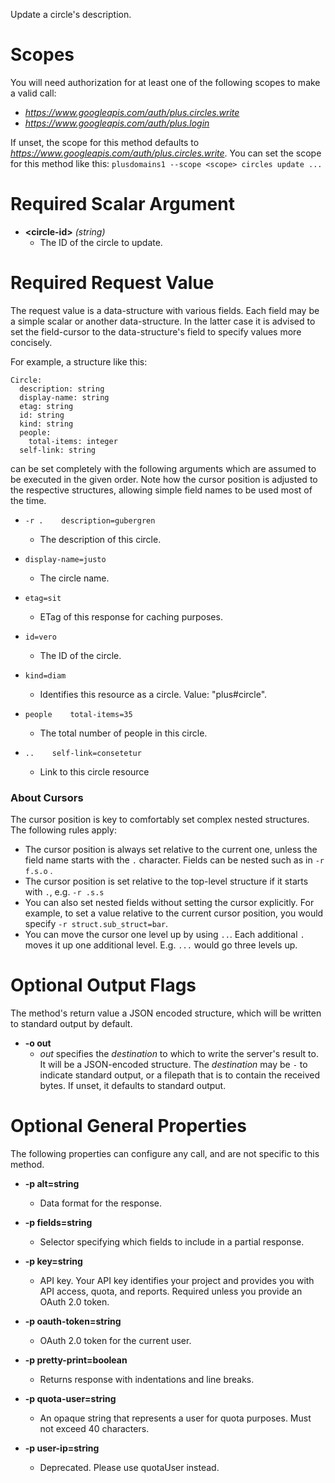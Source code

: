 Update a circle&#39;s description.
# Scopes

You will need authorization for at least one of the following scopes to make a valid call:

* *https://www.googleapis.com/auth/plus.circles.write*
* *https://www.googleapis.com/auth/plus.login*

If unset, the scope for this method defaults to *https://www.googleapis.com/auth/plus.circles.write*.
You can set the scope for this method like this: `plusdomains1 --scope <scope> circles update ...`
# Required Scalar Argument
* **&lt;circle-id&gt;** *(string)*
    - The ID of the circle to update.
# Required Request Value

The request value is a data-structure with various fields. Each field may be a simple scalar or another data-structure.
In the latter case it is advised to set the field-cursor to the data-structure's field to specify values more concisely.

For example, a structure like this:
```
Circle:
  description: string
  display-name: string
  etag: string
  id: string
  kind: string
  people:
    total-items: integer
  self-link: string

```

can be set completely with the following arguments which are assumed to be executed in the given order. Note how the cursor position is adjusted to the respective structures, allowing simple field names to be used most of the time.

* `-r .    description=gubergren`
    - The description of this circle.
* `display-name=justo`
    - The circle name.
* `etag=sit`
    - ETag of this response for caching purposes.
* `id=vero`
    - The ID of the circle.
* `kind=diam`
    - Identifies this resource as a circle. Value: &#34;plus#circle&#34;.
* `people    total-items=35`
    - The total number of people in this circle.

* `..    self-link=consetetur`
    - Link to this circle resource


### About Cursors

The cursor position is key to comfortably set complex nested structures. The following rules apply:

* The cursor position is always set relative to the current one, unless the field name starts with the `.` character. Fields can be nested such as in `-r f.s.o` .
* The cursor position is set relative to the top-level structure if it starts with `.`, e.g. `-r .s.s`
* You can also set nested fields without setting the cursor explicitly. For example, to set a value relative to the current cursor position, you would specify `-r struct.sub_struct=bar`.
* You can move the cursor one level up by using `..`. Each additional `.` moves it up one additional level. E.g. `...` would go three levels up.


# Optional Output Flags

The method's return value a JSON encoded structure, which will be written to standard output by default.

* **-o out**
    - *out* specifies the *destination* to which to write the server's result to.
      It will be a JSON-encoded structure.
      The *destination* may be `-` to indicate standard output, or a filepath that is to contain the received bytes.
      If unset, it defaults to standard output.
# Optional General Properties

The following properties can configure any call, and are not specific to this method.

* **-p alt=string**
    - Data format for the response.

* **-p fields=string**
    - Selector specifying which fields to include in a partial response.

* **-p key=string**
    - API key. Your API key identifies your project and provides you with API access, quota, and reports. Required unless you provide an OAuth 2.0 token.

* **-p oauth-token=string**
    - OAuth 2.0 token for the current user.

* **-p pretty-print=boolean**
    - Returns response with indentations and line breaks.

* **-p quota-user=string**
    - An opaque string that represents a user for quota purposes. Must not exceed 40 characters.

* **-p user-ip=string**
    - Deprecated. Please use quotaUser instead.
